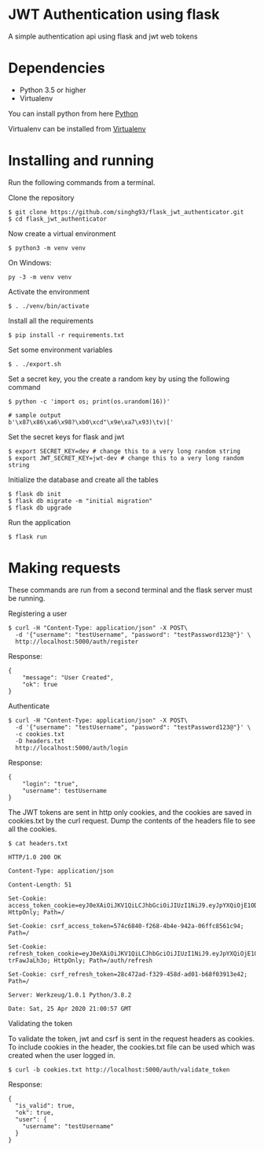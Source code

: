 JWT Authentication using flask
==============================

A simple authentication api using flask and jwt web tokens

# Dependencies

- Python 3.5 or higher
- Virtualenv

You can install python from here 
[Python](https://www.python.org/downloads/)

Virtualenv can be installed from
[Virtualenv](https://virtualenv.pypa.io/en/latest/installation.html)


# Installing and running

Run the following commands from a terminal.

Clone the repository
```
$ git clone https://github.com/singhg93/flask_jwt_authenticator.git
$ cd flask_jwt_authenticator
```

Now create a virtual environment

```
$ python3 -m venv venv
```

On Windows:

```
py -3 -m venv venv
```

Activate the environment

```
$ . ./venv/bin/activate
```

Install all the requirements

```
$ pip install -r requirements.txt
```

Set some environment variables

```
$ . ./export.sh
```

Set a secret key, you the create a random key by using the following command

```
$ python -c 'import os; print(os.urandom(16))'

# sample output
b'\x87\x86\xa6\x98?\xb0\xcd"\x9e\xa7\x93)\tv)['
```

Set the secret keys for flask and jwt

```
$ export SECRET_KEY=dev # change this to a very long random string
$ export JWT_SECRET_KEY=jwt-dev # change this to a very long random string
```

Initialize the database and create all the tables

```
$ flask db init
$ flask db migrate -m "initial migration"
$ flask db upgrade
```

Run the application

```
$ flask run
```

# Making requests

These commands are run from a second terminal and the flask server must be running.

Registering a user

```
$ curl -H "Content-Type: application/json" -X POST\
  -d '{"username": "testUsername", "password": "testPassword123@"}' \
  http://localhost:5000/auth/register
```

Response: 

```
{
    "message": "User Created",
    "ok": true
}
```

Authenticate

```
$ curl -H "Content-Type: application/json" -X POST\
  -d '{"username": "testUsername", "password": "testPassword123@"}' \
  -c cookies.txt
  -D headers.txt
  http://localhost:5000/auth/login
```

Response: 

```
{
    "login": "true",
    "username": testUsername
}
```

The JWT tokens are sent in http only cookies, and the cookies are saved in
cookies.txt by the curl request.
Dump the contents of the headers file to see all the cookies.

```
$ cat headers.txt

HTTP/1.0 200 OK

Content-Type: application/json

Content-Length: 51

Set-Cookie: access_token_cookie=eyJ0eXAiOiJKV1QiLCJhbGciOiJIUzI1NiJ9.eyJpYXQiOjE1ODc4NDg0NTcsIm5iZiI6MTU4Nzg0ODQ1NywianRpIjoiNjI4N2M4NmYtMmI5MS00ZWI3LTkxNmEtN2UzODUzMTNjMTVjIiwiZXhwIjoxNTg3OTM0ODU3LCJpZGVudGl0eSI6eyJ1c2VybmFtZSI6InRlc3RVc2VybmFtZSJ9LCJmcmVzaCI6dHJ1ZSwidHlwZSI6ImFjY2VzcyIsImNzcmYiOiI1NzRjNjg0MC1mMjY4LTRiNGUtOTQyYS0wNmZmYzg1NjFjOTQifQ.01YxSjdG2b8m8bhF6LLQvaS1nUQEx2QXJ3tBeXxyNYU; HttpOnly; Path=/

Set-Cookie: csrf_access_token=574c6840-f268-4b4e-942a-06ffc8561c94; Path=/

Set-Cookie: refresh_token_cookie=eyJ0eXAiOiJKV1QiLCJhbGciOiJIUzI1NiJ9.eyJpYXQiOjE1ODc4NDg0NTcsIm5iZiI6MTU4Nzg0ODQ1NywianRpIjoiYWY1MjcwZjQtZDg1Mi00NGEyLThiNmUtM2RmZjc2ZTQ4MzRlIiwiZXhwIjoxNTkwNDQwNDU3LCJpZGVudGl0eSI6eyJ1c2VybmFtZSI6InRlc3RVc2VybmFtZSJ9LCJ0eXBlIjoicmVmcmVzaCIsImNzcmYiOiIyOGM0NzJhZC1mMzI5LTQ1OGQtYWQwMS1iNjhmMDM5MTNlNDIifQ.QHJYM4WICuZgfuskzvshBqutcvIAJKh-trFawJaLh3o; HttpOnly; Path=/auth/refresh

Set-Cookie: csrf_refresh_token=28c472ad-f329-458d-ad01-b68f03913e42; Path=/

Server: Werkzeug/1.0.1 Python/3.8.2

Date: Sat, 25 Apr 2020 21:00:57 GMT

```

Validating the token

To validate the token, jwt and csrf is sent in the request headers as cookies.
To include cookies in the header, the cookies.txt file can be used which was
created when the user logged in.

```
$ curl -b cookies.txt http://localhost:5000/auth/validate_token
```

Response:

```
{
  "is_valid": true,
  "ok": true,
  "user": {
    "username": "testUsername"
  }
}
```

